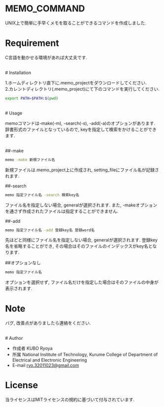 # MEMO_COMMAND
 
UNIX上で簡単に手早くメモを取ることができるコマンドを作成しました.
 <br>
 
# Requirement
 
C言語を動かせる環境があれば大丈夫です.
 
 <br>
# Installation
 
1.ホームディレクトリ直下に.memo_projectをダウンロードしてください.  
2.カレントディレクトリ(.memo_project)にて下のコマンドを実行してください.  
```bash
export PATH=$PATH:$(pwd)
```

<br>
# Usage
 
memoコマンドは-make(-m), -search(-s), -add(-a)のオプションがあります.
辞書形式のファイルとなっているので, keyを指定して検索をかけることができます.
  
<br>
##-make

```bash
memo -make 新規ファイル名
```
新規ファイルは.memo_project上に作成され, setting_fileにファイル名が記録されます.
<br>

##-search

```bash
memo 指定ファイル名 -search 検索key名
```
  
ファイル名を指定しない場合, generalが選択されます.
また, -makeオプションを通さず作成されたファイルは指定することができません.
<br>

##-add

```bash
memo 指定ファイル名 -add 登録key名 登録word名
```

先ほどと同様にファイル名を指定しない場合, generalが選択されます.
登録key名を省略することができ, その場合はそのファイルのインデックスがkey名となります.
<br>
  
##オプションなし

```bash
memo 指定ファイル名
```

オプションを選択せず, ファイル名だけを指定した場合はそのファイルの中身が表示されます.
<br>
  
# Note
 
バグ, 改善点がありましたら連絡をください.
   
<br>
# Author
 
* 作成者 KUBO Ryoya
* 所属 National Institute of Technology, Kurume College of Department of Electrical and Electronic Engineering
* E-mail ryo.32011023@gmail.com
 
   
# License
当ライセンスはMITライセンスの規約に基づいて付与されています.
 
